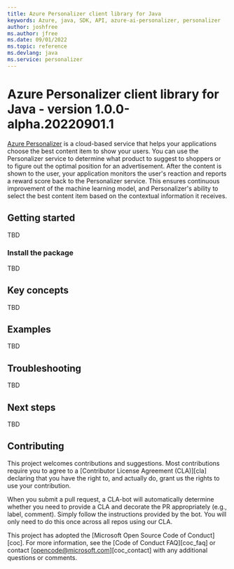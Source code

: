 ```yaml
---
title: Azure Personalizer client library for Java
keywords: Azure, java, SDK, API, azure-ai-personalizer, personalizer
author: joshfree
ms.author: jfree
ms.date: 09/01/2022
ms.topic: reference
ms.devlang: java
ms.service: personalizer
---
```

# Azure Personalizer client library for Java - version 1.0.0-alpha.20220901.1 


[Azure Personalizer](/azure/cognitive-services/personalizer/)
is a cloud-based service that helps your applications choose the best content item to show your users. You can use the Personalizer service to determine what product to suggest to shoppers or to figure out the optimal position for an advertisement. After the content is shown to the user, your application monitors the user's reaction and reports a reward score back to the Personalizer service. This ensures continuous improvement of the machine learning model, and Personalizer's ability to select the best content item based on the contextual information it receives.

## Getting started
TBD

### Install the package
TBD

## Key concepts
TBD

## Examples
TBD

## Troubleshooting
TBD

## Next steps
TBD

## Contributing

This project welcomes contributions and suggestions. Most contributions require you to agree to a [Contributor License Agreement (CLA)][cla] declaring that you have the right to, and actually do, grant us the rights to use your contribution.

When you submit a pull request, a CLA-bot will automatically determine whether you need to provide a CLA and decorate the PR appropriately (e.g., label, comment). Simply follow the instructions provided by the bot. You will only need to do this once across all repos using our CLA.

This project has adopted the [Microsoft Open Source Code of Conduct][coc]. For more information, see the [Code of Conduct FAQ][coc_faq] or contact [opencode@microsoft.com][coc_contact] with any additional questions or comments.


